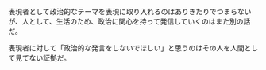 表現者として政治的なテーマを表現に取り入れるのはありきたりでつまらないが、人として、生活のため、政治に関心を持って発信していくのはまた別の話だ。

表現者に対して「政治的な発言をしないでほしい」と思うのはその人を人間として見てない証拠だ。
